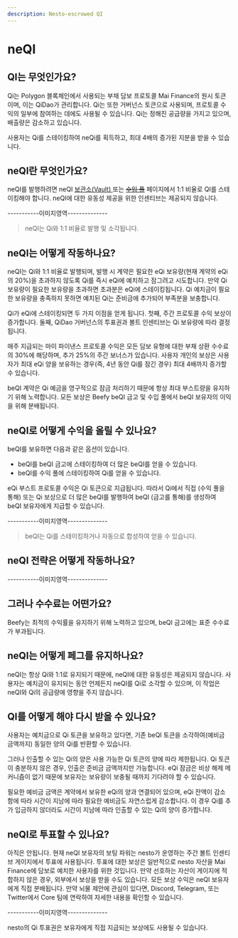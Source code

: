 ```yaml
---
description: Nesto-escrowed QI
---
```


# neQI

## QI는 무엇인가요?

Qi는 Polygon 블록체인에서 사용되는 부채 담보 프로토콜 Mai Finance의 원시 토큰이며, 이는 QiDao가 관리합니다. Qi는 또한 거버넌스 토큰으로 사용되며, 프로토콜 수익의 일부에 참여하는 데에도 사용될 수 있습니다. Qi는 정해진 공급량을 가지고 있으며, 배출량은 감소하고 있습니다.&#x20;

사용자는 Qi를 스테이킹하여 neQi를 획득하고, 최대 4배의 증가된 지분을 받을 수 있습니다.

## neQI란 무엇인가요?

neQI를 발행하려면 neQI [보관소(Vault) ](../vaults.md)또는 [~~수입 풀~~](https://app.beefy.finance/vault/beefy-beqi-earnings) 페이지에서 1:1 비율로 QI를 스테이킹해야 합니다. neQI에 대한 유동성 제공을 위한 인센티브는 제공되지 않습니다.

\-----------이미지영역--------------

> neQI는 Qi와 1:1 비율로 발행 및 소각됩니다.

## neQI는 어떻게 작동하나요?

neQI는 Qi와 1:1 비율로 발행되며, 발행 시 계약은 필요한 eQi 보유량(현재 계약의 eQi의 20%)을 초과하지 않도록 Qi를 즉시 eQi에 예치하고 잠그려고 시도합니다. 만약 Qi 보유량이 필요한 보유량을 초과하면 초과분은 eQi에 스테이킹됩니다. Qi 예치금이 필요한 보유량을 충족하지 못하면 예치된 Qi는 준비금에 추가되어 부족분을 보충합니다.

Qi가 eQi에 스테이킹되면 두 가지 이점을 얻게 됩니다. 첫째, 주간 프로토콜 수익 보상이 증가합니다. 둘째, QiDao 거버넌스의 투표권과 볼트 인센티브는 Qi 보유량에 따라 결정됩니다.

매주 지급되는 마이 파이낸스 프로토콜 수익은 모든 담보 유형에 대한 부채 상환 수수료의 30%에 해당하며, 추가 25%의 주간 보너스가 있습니다. 사용자 개인의 보상은 사용자가 최대 eQi 양을 보유하는 경우(즉, 4년 동안 Qi를 잠긴 경우) 최대 4배까지 증가할 수 있습니다.

beQI 계약은 Qi 예금을 영구적으로 잠금 처리하기 때문에 항상 최대 부스트량을 유지하기 위해 노력합니다. 모든 보상은 Beefy beQI 금고 및 수입 풀에서 beQI 보유자의 이익을 위해 분배됩니다.

## neQI로 어떻게 수익을 올릴 수 있나요?

beQI를 보유하면 다음과 같은 옵션이 있습니다.

* beQI를 beQI 금고에 스테이킹하여 더 많은 beQI를 얻을 수 있습니다.
* beQI를 수익 풀에 스테이킹하여 Qi를 얻을 수 있습니다.

eQi 부스트 프로토콜 수익은 Qi 토큰으로 지급됩니다. 따라서 Qi에서 직접 (수익 풀을 통해) 또는 Qi 보상으로 더 많은 beQI를 발행하여 beQI (금고를 통해)를 생성하여 beQI 보유자에게 지급할 수 있습니다.

\-----------이미지영역--------------

> beQI는 Qi를 스테이킹하거나 자동으로 합성하여 얻을 수 있습니다.

## neQI 전략은 어떻게 작동하나요?

\-----------이미지영역--------------

## 그러나 수수료는 어떤가요?

Beefy는 최적의 수익률을 유지하기 위해 노력하고 있으며, beQI 금고에는 표준 수수료가 부과됩니다.

## neQI는 어떻게 페그를 유지하나요?

neQI는 항상 Qi와 1:1로 유지되기 때문에, neQI에 대한 유동성은 제공되지 않습니다. 사용자는 예치금이 유지되는 동안 언제든지 neQI를 Qi로 소각할 수 있으며, 이 작업은 neQI와 Qi의 공급량에 영향을 주지 않습니다.

## QI를 어떻게 해야 다시 받을 수 있나요?

사용자는 예치금으로 Qi 토큰을 보유하고 있다면, 기존 beQI 토큰을 소각하여(예비금 금액까지) 동일한 양의 Qi를 반환할 수 있습니다.&#x20;

그러나 인출할 수 있는 Qi의 양은 사용 가능한 Qi 토큰의 양에 따라 제한됩니다. Qi 토큰이 충분하지 않은 경우, 인출은 준비금 금액까지만 가능합니다. eQi 잠금은 비상 해제 메커니즘이 없기 때문에 보유자는 보유량이 보충될 때까지 기다려야 할 수 있습니다.&#x20;

필요한 예비금 금액은 계약에서 보유한 eQi의 양과 연결되어 있으며, eQi 잔액이 감소함에 따라 시간이 지남에 따라 필요한 예비금도 자연스럽게 감소합니다. 이 경우 Qi를 추가 입금하지 않더라도 시간이 지남에 따라 인출할 수 있는 Qi의 양이 증가합니다.

## neQI로 투표할 수 있나요?

아직은 안됩니다. 현재 neQI 보유자의 보팅 파워는 nesto가 운영하는 주간 볼트 인센티브 게이지에서 투표에 사용됩니다. 투표에 대한 보상은 일반적으로 nesto 자산을 Mai Finance에 담보로 예치한 사용자를 위한 것입니다. 만약 선호하는 자산이 게이지에 적합하지 않은 경우, 외부에서 보상을 받을 수도 있습니다. 모든 보상 수익은 neQI 보유자에게 직접 분배됩니다. 만약 뇌물 제안에 관심이 있다면, Discord, Telegram, 또는 Twitter에서 Core 팀에 연락하여 자세한 내용을 확인할 수 있습니다.

\-----------이미지영역--------------

nesto의 Qi 투표권은 보유자에게 직접 지급되는 보상에도 사용될 수 있습니다.
